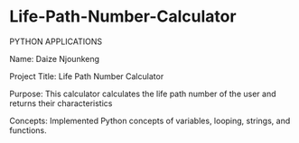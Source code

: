 # Life-Path-Number-Calculator
PYTHON APPLICATIONS

Name: Daize Njounkeng

Project Title: Life Path Number Calculator

Purpose: This calculator calculates the life path number of the user and returns their characteristics

Concepts: Implemented Python concepts of variables, looping, strings, and functions.  


